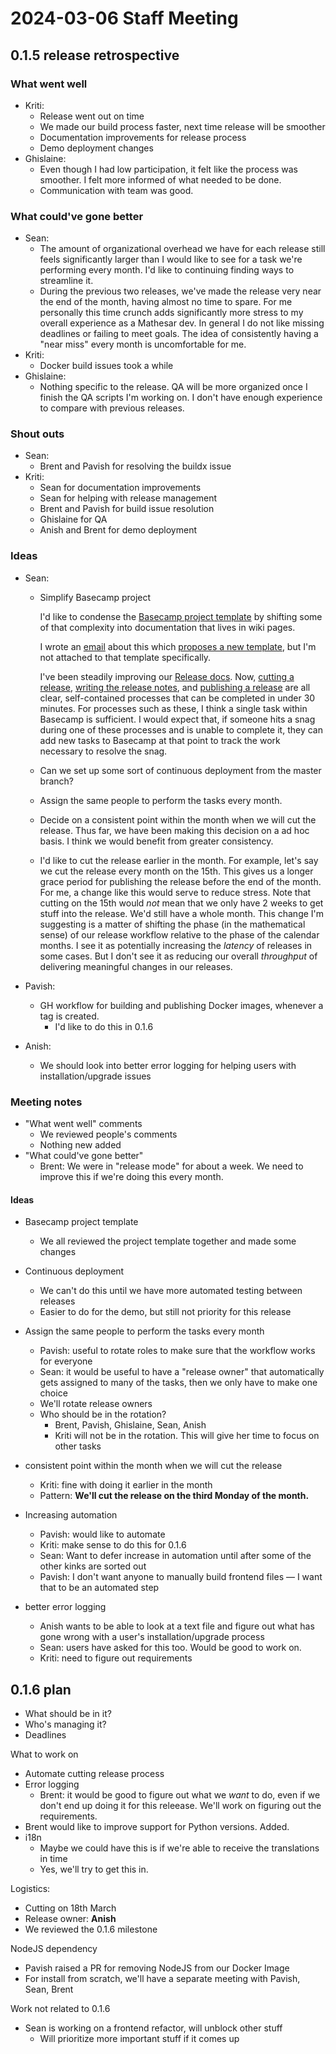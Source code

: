 # 2024-03-06 Staff Meeting

## 0.1.5 release retrospective

### What went well

- Kriti:
    - Release went out on time
    - We made our build process faster, next time release will be smoother
    - Documentation improvements for release process 
    - Demo deployment changes
- Ghislaine:
    - Even though I had low participation, it felt like the process was smoother. I felt more informed of what needed to be done.
    - Communication with team was good.

### What could've gone better

- Sean:
    - The amount of organizational overhead we have for each release still feels significantly larger than I would like to see for a task we're performing every month. I'd like to continuing finding ways to streamline it.
    - During the previous two releases, we've made the release very near the end of the month, having almost no time to spare. For me personally this time crunch adds significantly more stress to my overall experience as a Mathesar dev. In general I do not like missing deadlines or failing to meet goals. The idea of consistently having a "near miss" every month is uncomfortable for me.
- Kriti:
    - Docker build issues took a while
- Ghislaine:
    - Nothing specific to the release. QA will be more organized once I finish the QA scripts I'm working on. I don't have enough experience to compare with previous releases.

### Shout outs

- Sean:
    - Brent and Pavish for resolving the buildx issue
- Kriti:
    - Sean for documentation improvements
    - Sean for helping with release management
    - Brent and Pavish for build issue resolution
    - Ghislaine for QA
    - Anish and Brent for demo deployment

### Ideas

- Sean:
    - Simplify Basecamp project
    
        I'd like to condense the [Basecamp project template](https://3.basecamp.com/5718119/buckets/36260906/todosets/7069685162) by shifting some of that complexity into documentation that lives in wiki pages.

        I wrote an [email](https://groups.google.com/a/mathesar.org/g/staff/c/VyyS7Vboao8) about this which [proposes a new template](https://gist.github.com/seancolsen/1127514bd71deb9333650a32db3f3899), but I'm not attached to that template specifically.
        
        I've been steadily improving our [Release docs](https://wiki.mathesar.org/release/). Now, [cutting a release](https://wiki.mathesar.org/release/notes/), [writing the release notes](https://wiki.mathesar.org/release/notes/), and [publishing a release](https://wiki.mathesar.org/release/publication/) are all clear, self-contained processes that can be completed in under 30 minutes. For processes such as these, I think a single task within Basecamp is sufficient. I would expect that, if someone hits a snag during one of these processes and is unable to complete it, they can add new tasks to Basecamp at that point to track the work necessary to resolve the snag.

    - Can we set up some sort of continuous deployment from the master branch?

    - Assign the same people to perform the tasks every month.

    - Decide on a consistent point within the month when we will cut the release. Thus far, we have been making this decision on a ad hoc basis. I think we would benefit from greater consistency.

    - I'd like to cut the release earlier in the month. For example, let's say we cut the release every month on the 15th. This gives us a longer grace period for publishing the release before the end of the month. For me, a change like this would serve to reduce stress. Note that cutting on the 15th would _not_ mean that we only have 2 weeks to get stuff into the release. We'd still have a whole month. This change I'm suggesting is a matter of shifting the phase (in the mathematical sense) of our release workflow relative to the phase of the calendar months. I see it as potentially increasing the _latency_ of releases in some cases. But I don't see it as reducing our overall _throughput_ of delivering meaningful changes in our releases.

- Pavish:
    - GH workflow for building and publishing Docker images, whenever a tag is created.
        - I'd like to do this in 0.1.6
- Anish:
    - We should look into better error logging for helping users with installation/upgrade issues

### Meeting notes

- "What went well" comments
    - We reviewed people's comments
    - Nothing new added
- "What could've gone better"
    - Brent: We were in "release mode" for about a week. We need to improve this if we're doing this every month.

#### Ideas

- Basecamp project template
    - We all reviewed the project template together and made some changes

- Continuous deployment
    - We can't do this until we have more automated testing between releases
    - Easier to do for the demo, but still not priority for this release

- Assign the same people to perform the tasks every month
    - Pavish: useful to rotate roles to make sure that the workflow works for everyone
    - Sean: it would be useful to have a "release owner" that automatically gets assigned to many of the tasks, then we only have to make one choice
    - We'll rotate release owners
    - Who should be in the rotation?
        - Brent, Pavish, Ghislaine, Sean, Anish
        - Kriti will not be in the rotation. This will give her time to focus on other tasks

- consistent point within the month when we will cut the release
    - Kriti: fine with doing it earlier in the month
    - Pattern: **We'll cut the release on the third Monday of the month.**

- Increasing automation
    - Pavish: would like to automate
    - Kriti: make sense to do this for 0.1.6
    - Sean: Want to defer increase in automation until after some of the other kinks are sorted out
    - Pavish: I don't want anyone to manually build frontend files — I want that to be an automated step

- better error logging
    - Anish wants to be able to look at a text file and figure out what has gone wrong with a user's installation/upgrade process
    - Sean: users have asked for this too. Would be good to work on.
    - Kriti: need to figure out requirements

## 0.1.6 plan

- What should be in it?
- Who's managing it?
- Deadlines

What to work on

- Automate cutting release process
- Error logging
    - Brent: it would be good to figure out what we _want_ to do, even if we don't end up doing it for this releease. We'll work on figuring out the requirements.
- Brent would like to improve support for Python versions. Added.
- i18n
    - Maybe we could have this is if we're able to receive the translations in time
    - Yes, we'll try to get this in.

Logistics:

- Cutting on 18th March
- Release owner: **Anish**
- We reviewed the 0.1.6 milestone

NodeJS dependency

- Pavish raised a PR for removing NodeJS from our Docker Image
- For install from scratch, we'll have a separate meeting with Pavish, Sean, Brent

Work not related to 0.1.6

- Sean is working on a frontend refactor, will unblock other stuff
    - Will prioritize more important stuff if it comes up

